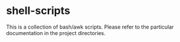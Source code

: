 # shell-scripts
This is a collection of bash/awk scripts. Please refer to the particular documentation in the project directories.

